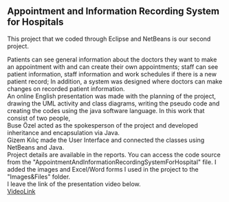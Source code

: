 ## Appointment and Information Recording System for Hospitals

This project that we coded through Eclipse and NetBeans is our second project.

Patients can see general information about the doctors they want to make an appointment with and can create their own appointments; staff 
can see patient information, staff information and work schedules if there is a new patient record; In addition, a system was designed where doctors can make changes 
on recorded patient information. </br> An online English presentation was made with the planning of the project, drawing the UML activity and class diagrams, writing the pseudo 
code and creating the codes using the java software language. In this work that consist of two people, 
</br>
Buse Özel acted as the spokesperson of the project and developed inheritance and encapsulation via Java. 
</br>
Gizem Kılıç made the User Interface and connected the classes using NetBeans and Java.
</br>
Project details are available in the reports. You can access the code source from the "AppointmentAndInformationRecordingSystemForHospital" file. 
I added the images and Excel/Word forms I used in the project to the "Images&Files" folder. </br>
I leave the link of the presentation video below. </br>
[VideoLink](https://u.pcloud.link/publink/show?code=XZLrIqkZSl45LrBwjiVIc1kFbPxG07g3Q7TX)
